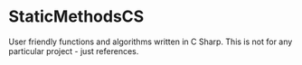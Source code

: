 StaticMethodsCS
===============

User friendly functions and algorithms written in C Sharp.
This is not for any particular project - just references. 
